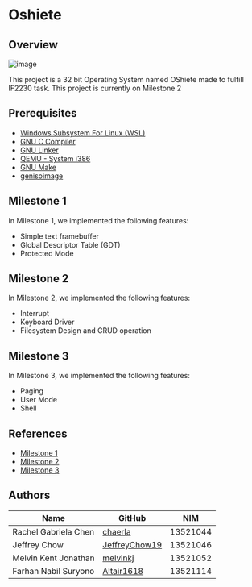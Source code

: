 # Oshiete

## Overview

![image](https://user-images.githubusercontent.com/88904787/228767233-d504487a-6021-49c3-ae64-620d1b5eb352.png)

This project is a 32 bit Operating System named OShiete made to fulfill IF2230 task. This project is currently on Milestone 2

## Prerequisites

- [Windows Subsystem For Linux (WSL)](https://learn.microsoft.com/en-us/windows/wsl/install)
- [GNU C Compiler ](https://man7.org/linux/man-pages/man1/gcc.1.html)
- [GNU Linker](https://linux.die.net/man/1/ld)
- [QEMU - System i386](https://www.qemu.org/docs/master/system/target-i386.html)
- [GNU Make](https://www.gnu.org/software/make)
- [genisoimage](https://linux.die.net/man/1/genisoimage)

## Milestone 1

In Milestone 1, we implemented the following features:

- Simple text framebuffer
- Global Descriptor Table (GDT)
- Protected Mode

## Milestone 2

In Milestone 2, we implemented the following features:

- Interrupt
- Keyboard Driver
- Filesystem Design and CRUD operation

## Milestone 3

In Milestone 3, we implemented the following features:

- Paging
- User Mode
- Shell

## References

- [Milestone 1](https://docs.google.com/document/d/1ebhX-D_bNafray9C6T8cmgAy8_E58i_uWkngrNWHjr4/edit)
- [Milestone 2](https://docs.google.com/document/d/10RjQ4Z6DKzXhTVmj0kUDDEYZIdNClO25J7pIAzHE188/edit#)
- [Milestone 3](https://docs.google.com/document/u/1/d/1h50kOZ3R97aLGhHBzNCPpaSdgi05Kaow7A4ulFuyxno/edit#heading=h.l3drgwuzam6k)

## Authors

| Name                 | GitHub                                            | NIM      |
| -------------------- | ------------------------------------------------- | -------- |
| Rachel Gabriela Chen | [chaerla](https://github.com/chaerla)             | 13521044 |
| Jeffrey Chow         | [JeffreyChow19](https://github.com/jeffreychow19) | 13521046 |
| Melvin Kent Jonathan | [melvinkj](https://github.com/melvinkj)           | 13521052 |
| Farhan Nabil Suryono | [Altair1618](https://github.com/altair1618)       | 13521114 |

